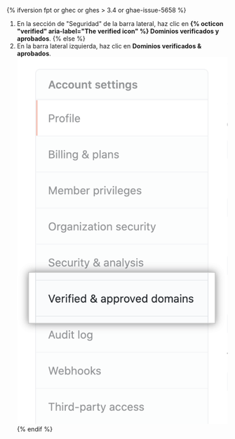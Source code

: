 {% ifversion fpt or ghec or ghes > 3.4 or ghae-issue-5658 %}
1. En la sección de "Seguridad" de la barra lateral, haz clic en **{% octicon "verified" aria-label="The verified icon" %} Dominios verificados y aprobados**.
{% else %}
1. En la barra lateral izquierda, haz clic en **Dominios verificados & aprobados**. ![pestaña de "dominios aprobados & verificados"](/assets/images/help/organizations/verified-domains-button.png)
{% endif %}
